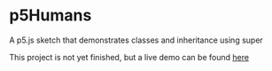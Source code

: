 # p5Humans
A p5.js sketch that demonstrates classes and inheritance using super

This project is not yet finished, but a live demo can be found <a href="https://code.wspace.ie/humans/">here</a>
